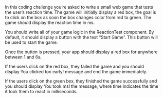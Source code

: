 In this coding challenge you’re asked to write a small web game that tests the user’s reaction time. The game will initially display a red box, the goal is to click on the box as soon the box changes color from red to green. The game should display the reaction time in ms.

You should write all of your game logic in the ReactionTest component. By default, it should display a button with the text “Start Game”. This button will be used to start the game.

Once the button is pressed, your app should display a red box for anywhere between 1 and 6s.

If the users click on the red box, they failed the game and you should display You clicked too early! message and end the game immediately.

If the users click on the green box, they finished the game successfully and you should display You took <time>ms! the message, where time indicates the time it took them to react in milliseconds.